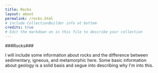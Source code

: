 ```yaml
---
title: Rocks
layout: about
permalink: /rocks.html
# include CollectionBuilder info at bottom
credits: true
# Edit the markdown on in this file to describe your collection
---
```

###Rocks###

I will include some information about rocks and the difference between sedimentary, igneous, and metamorphic here. 
Some basic information about geology is a solid basis and segue into describing why I'm into this.
